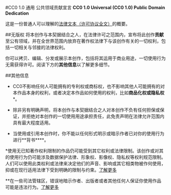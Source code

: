 #CC0 1.0 通用 公共领域贡献宣言
**CC0 1.0 Universal (CC0 1.0) Public Domain Dedication**

这是一份普通人可以理解的[法律文本（许可协议全文）](https://creativecommons.org/publicdomain/zero/1.0/legalcode)的概要。

##无版权
将本创作与本契据结合之人，在法律许可之范围内，宣布将此创作**贡献**至公有领域，并在全世界范围内放弃在著作权法律下与该创作有关的一切权利，包括一切相关与邻接的法律权利。

你可以拷贝、编辑、分发或展示本创作，包括将其运用于商业用途，一切使用行为无需获得许可。阅读下方的**其他信息**以了解更多细节。

##其他信息
- CC0不影响任何人可能拥有的专利权或商标权，也不影响其他人可能拥有的对本作品本身的权利，或者决定本作品如何使用的权利，比如**商品化权或隐私权***。

- 除非另有明确声明，将本创作与本契据结合之人对本创作不负有任何担保或保证，并拒绝对本创作的一切使用用途承担责任，此免责声明在法律允许范围内具有最大程度适用。

- 当使用或引用本创作时，你不能以任何形式明示或暗示作者已对你的使用行为进行**背书****。




*使用无已知著作权利限制的作品仍可能受到其它权利或法律限制。该创作或对其的使用行为仍可能涉及数据保护法律、形象权、影像权、隐私权等权利规范限制。人们可以使用此类权利或法律来决定他们的声音、影响或其它相类物被作何使用，抑或在现行适用法律下受到明确的限制与约束。[了解更多](http://wiki.creativecommons.org/Frequently_Asked_Questions#When_are_publicity_rights_relevant.3F)

**在一些司法管辖区，错误地暗示作者、出版者或者其他任何人保证你使用作品可能是违法行为。[了解更多](http://wiki.creativecommons.org/Frequently_Asked_Questions#Do_I_need_to_be_aware_of_anything_else_when_providing_attribution_or_credit.3F)
